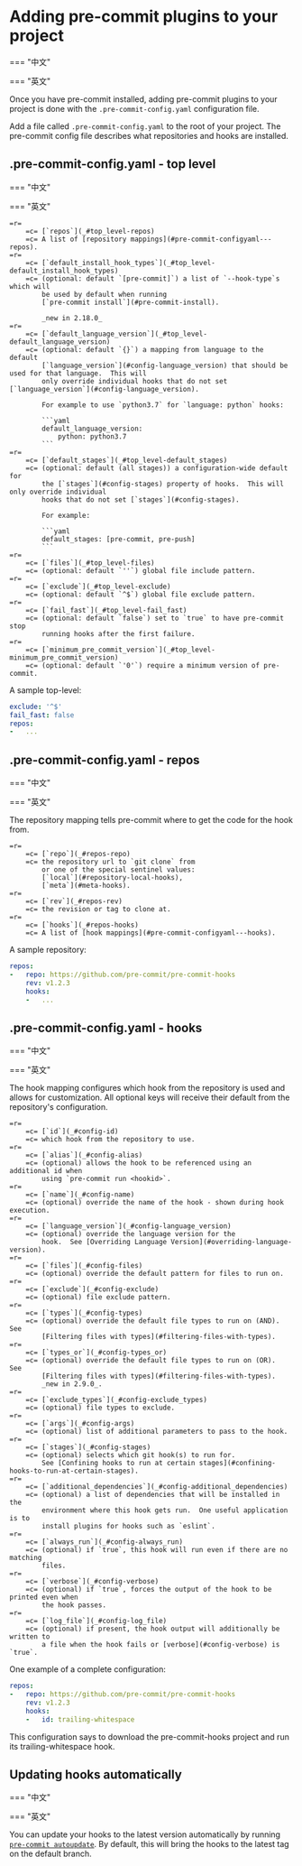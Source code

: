 # Adding pre-commit plugins to your project

=== "中文"

=== "英文"

Once you have pre-commit installed, adding pre-commit plugins to your project
is done with the `.pre-commit-config.yaml` configuration file.

Add a file called `.pre-commit-config.yaml` to the root of your project. The
pre-commit config file describes what repositories and hooks are installed.

## .pre-commit-config.yaml - top level

=== "中文"

=== "英文"

```table
=r=
    =c= [`repos`](_#top_level-repos)
    =c= A list of [repository mappings](#pre-commit-configyaml---repos).
=r=
    =c= [`default_install_hook_types`](_#top_level-default_install_hook_types)
    =c= (optional: default `[pre-commit]`) a list of `--hook-type`s which will
        be used by default when running
        [`pre-commit install`](#pre-commit-install).

        _new in 2.18.0_
=r=
    =c= [`default_language_version`](_#top_level-default_language_version)
    =c= (optional: default `{}`) a mapping from language to the default
        [`language_version`](#config-language_version) that should be used for that language.  This will
        only override individual hooks that do not set [`language_version`](#config-language_version).

        For example to use `python3.7` for `language: python` hooks:

        ```yaml
        default_language_version:
            python: python3.7
        ```
=r=
    =c= [`default_stages`](_#top_level-default_stages)
    =c= (optional: default (all stages)) a configuration-wide default for
        the [`stages`](#config-stages) property of hooks.  This will only override individual
        hooks that do not set [`stages`](#config-stages).

        For example:

        ```yaml
        default_stages: [pre-commit, pre-push]
        ```
=r=
    =c= [`files`](_#top_level-files)
    =c= (optional: default `''`) global file include pattern.
=r=
    =c= [`exclude`](_#top_level-exclude)
    =c= (optional: default `^$`) global file exclude pattern.
=r=
    =c= [`fail_fast`](_#top_level-fail_fast)
    =c= (optional: default `false`) set to `true` to have pre-commit stop
        running hooks after the first failure.
=r=
    =c= [`minimum_pre_commit_version`](_#top_level-minimum_pre_commit_version)
    =c= (optional: default `'0'`) require a minimum version of pre-commit.
```

A sample top-level:

```yaml
exclude: '^$'
fail_fast: false
repos:
-   ...
```

## .pre-commit-config.yaml - repos

=== "中文"

=== "英文"

The repository mapping tells pre-commit where to get the code for the hook
from.

```table
=r=
    =c= [`repo`](_#repos-repo)
    =c= the repository url to `git clone` from
        or one of the special sentinel values:
        [`local`](#repository-local-hooks),
        [`meta`](#meta-hooks).
=r=
    =c= [`rev`](_#repos-rev)
    =c= the revision or tag to clone at.
=r=
    =c= [`hooks`](_#repos-hooks)
    =c= A list of [hook mappings](#pre-commit-configyaml---hooks).
```

A sample repository:

```yaml
repos:
-   repo: https://github.com/pre-commit/pre-commit-hooks
    rev: v1.2.3
    hooks:
    -   ...
```

## .pre-commit-config.yaml - hooks

=== "中文"

=== "英文"

The hook mapping configures which hook from the repository is used and allows
for customization.  All optional keys will receive their default from the
repository's configuration.

```table
=r=
    =c= [`id`](_#config-id)
    =c= which hook from the repository to use.
=r=
    =c= [`alias`](_#config-alias)
    =c= (optional) allows the hook to be referenced using an additional id when
        using `pre-commit run <hookid>`.
=r=
    =c= [`name`](_#config-name)
    =c= (optional) override the name of the hook - shown during hook execution.
=r=
    =c= [`language_version`](_#config-language_version)
    =c= (optional) override the language version for the
        hook.  See [Overriding Language Version](#overriding-language-version).
=r=
    =c= [`files`](_#config-files)
    =c= (optional) override the default pattern for files to run on.
=r=
    =c= [`exclude`](_#config-exclude)
    =c= (optional) file exclude pattern.
=r=
    =c= [`types`](_#config-types)
    =c= (optional) override the default file types to run on (AND).  See
        [Filtering files with types](#filtering-files-with-types).
=r=
    =c= [`types_or`](_#config-types_or)
    =c= (optional) override the default file types to run on (OR).  See
        [Filtering files with types](#filtering-files-with-types).
        _new in 2.9.0_.
=r=
    =c= [`exclude_types`](_#config-exclude_types)
    =c= (optional) file types to exclude.
=r=
    =c= [`args`](_#config-args)
    =c= (optional) list of additional parameters to pass to the hook.
=r=
    =c= [`stages`](_#config-stages)
    =c= (optional) selects which git hook(s) to run for.
        See [Confining hooks to run at certain stages](#confining-hooks-to-run-at-certain-stages).
=r=
    =c= [`additional_dependencies`](_#config-additional_dependencies)
    =c= (optional) a list of dependencies that will be installed in the
        environment where this hook gets run.  One useful application is to
        install plugins for hooks such as `eslint`.
=r=
    =c= [`always_run`](_#config-always_run)
    =c= (optional) if `true`, this hook will run even if there are no matching
        files.
=r=
    =c= [`verbose`](_#config-verbose)
    =c= (optional) if `true`, forces the output of the hook to be printed even when
        the hook passes.
=r=
    =c= [`log_file`](_#config-log_file)
    =c= (optional) if present, the hook output will additionally be written to
        a file when the hook fails or [verbose](#config-verbose) is `true`.
```

One example of a complete configuration:

```yaml
repos:
-   repo: https://github.com/pre-commit/pre-commit-hooks
    rev: v1.2.3
    hooks:
    -   id: trailing-whitespace
```

This configuration says to download the pre-commit-hooks project and run its
trailing-whitespace hook.

## Updating hooks automatically

=== "中文"

=== "英文"

You can update your hooks to the latest version automatically by running
[`pre-commit autoupdate`](#pre-commit-autoupdate).  By default, this will
bring the hooks to the latest tag on the default branch.
